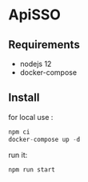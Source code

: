# ApiSSO
## Requirements

* nodejs 12
* docker-compose


## Install
for local use :

```javascript
npm ci
docker-compose up -d
```

run it:

```javascript
npm run start
```
